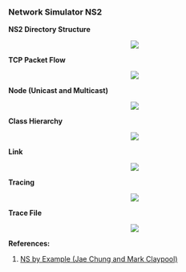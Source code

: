 ### Network Simulator NS2

**NS2 Directory Structure**

<p align="center">
<img src="http://nile.wpi.edu/NS/Figure/fig17.gif">
</p>

**TCP Packet Flow**

<p align="center">
<img src="http://nile.wpi.edu/NS/Figure/fig11.gif">
</p>

**Node (Unicast and Multicast)**

<p align="center">
<img src="http://nile.wpi.edu/NS/Figure/fig7.gif">
</p>

**Class Hierarchy**

<p align="center">
<img src="http://nile.wpi.edu/NS/Figure/fig6.gif">
</p>

**Link**

<p align="center">
<img src="http://nile.wpi.edu/NS/Figure/fig8.gif">
</p>

**Tracing**

<p align="center">
<img src="http://nile.wpi.edu/NS/Figure/fig9.gif">
</p>

**Trace File**

<p align="center">
<img src="http://nile.wpi.edu/NS/Figure/fig13.gif">
</p>


**References:**

1. [NS by Example (Jae Chung and Mark Claypool)](http://nile.wpi.edu/NS/)
